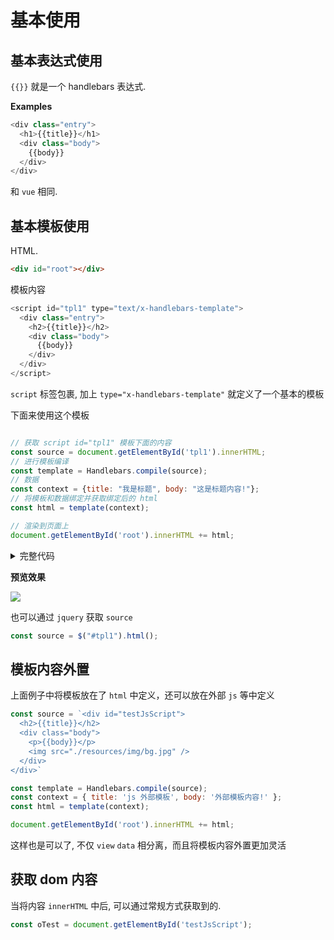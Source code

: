 # 基本使用

## 基本表达式使用

`{{}}` 就是一个 handlebars 表达式.

**Examples**

```js
<div class="entry">
  <h1>{{title}}</h1>
  <div class="body">
    {{body}}
  </div>
</div>
```
和 `vue` 相同.

## 基本模板使用

HTML.

```html
<div id="root"></div>
```

模板内容

```js
<script id="tpl1" type="text/x-handlebars-template">
  <div class="entry">
    <h2>{{title}}</h2>
    <div class="body">
      {{body}}
    </div>
  </div>
</script>
```
`script` 标签包裹, 加上 `type="x-handlebars-template"` 就定义了一个基本的模板

下面来使用这个模板

```js

// 获取 script id="tpl1" 模板下面的内容
const source = document.getElementById('tpl1').innerHTML;
// 进行模板编译
const template = Handlebars.compile(source);
// 数据 
const context = {title: "我是标题", body: "这是标题内容!"};
// 将模板和数据绑定并获取绑定后的 html
const html = template(context);

// 渲染到页面上
document.getElementById('root').innerHTML += html;

```

<details>
<summary>完整代码</summary>

```html
<!DOCTYPE html>
<html lang="en">

<head>
  <meta charset="UTF-8">
  <meta name="viewport" content="width=device-width, initial-scale=1.0">
  <meta http-equiv="X-UA-Compatible" content="ie=edge">
  <title>handlebars-1</title>
</head>

<body>
  <div id="root"></div>  

  <!-- 基本测试模板 -->
  <script id="tpl1" type="text/x-handlebars-template">
    <div class="entry">
      <h2>{{title}}</h2>
      <div class="body">
        {{body}}
      </div>
    </div>
  </script>

  <!-- 引入 handebarsjs -->
  <script src="path/to/handlebars.js"></script>
  <script>
    // 获取 script id="tpl1" 模板下面的内容
    const source = document.getElementById('tpl1').innerHTML;
    // 进行模板编译
    const template = Handlebars.compile(source);
    // 数据 
    const context = {title: "我是标题", body: "这是标题内容!"};
    // 将模板和数据绑定并获取绑定后的 html
    const html = template(context);

    // 渲染到页面上
    document.getElementById('root').innerHTML += html;
  </script>
</body>

</html>
```
</details>

**预览效果**

![](https://user-images.githubusercontent.com/18684575/66895582-c1f49a80-f025-11e9-9c2c-a97c695b3244.png)

也可以通过 `jquery` 获取 `source`

```js
const source = $("#tpl1").html();
```

## 模板内容外置

上面例子中将模板放在了 `html` 中定义，还可以放在外部 `js` 等中定义

```js
const source = `<div id="testJsScript">
  <h2>{{title}}</h2>
  <div class="body">
    <p>{{body}}</p>
    <img src="./resources/img/bg.jpg" />
  </div>
</div>`

const template = Handlebars.compile(source);
const context = { title: 'js 外部模板', body: '外部模板内容!' };
const html = template(context);

document.getElementById('root').innerHTML += html;

```

这样也是可以了, 不仅 `view` `data` 相分离，而且将模板内容外置更加灵活

## 获取 dom 内容

当将内容 `innerHTML` 中后, 可以通过常规方式获取到的.

```js
const oTest = document.getElementById('testJsScript');
```
